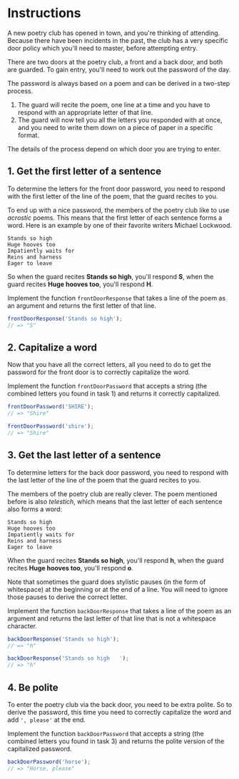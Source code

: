 # Instructions

A new poetry club has opened in town, and you're thinking of attending.
Because there have been incidents in the past, the club has a very specific door policy which you'll need to master, before attempting entry.

There are two doors at the poetry club, a front and a back door, and both are guarded.
To gain entry, you'll need to work out the password of the day.

The password is always based on a poem and can be derived in a two-step process.

1. The guard will recite the poem, one line at a time and you have to respond with an appropriate letter of that line.
2. The guard will now tell you all the letters you responded with at once, and you need to write them down on a piece of paper in a specific format.

The details of the process depend on which door you are trying to enter.

## 1. Get the first letter of a sentence

To determine the letters for the front door password, you need to respond with the first letter of the line of the poem, that the guard recites to you.

To end up with a nice password, the members of the poetry club like to use _acrostic_ poems.
This means that the first letter of each sentence forms a word.
Here is an example by one of their favorite writers Michael Lockwood.

```text
Stands so high
Huge hooves too
Impatiently waits for
Reins and harness
Eager to leave
```

So when the guard recites **Stands so high**, you'll respond **S**, when the guard recites **Huge hooves too**, you'll respond **H**.

Implement the function `frontDoorResponse` that takes a line of the poem as an argument and returns the first letter of that line.

```javascript
frontDoorResponse('Stands so high');
// => "S"
```

## 2. Capitalize a word

Now that you have all the correct letters, all you need to do to get the password for the front door is to correctly capitalize the word.

Implement the function `frontDoorPassword` that accepts a string (the combined letters you found in task 1) and returns it correctly capitalized.

```javascript
frontDoorPassword('SHIRE');
// => "Shire"

frontDoorPassword('shire');
// => "Shire"
```

## 3. Get the last letter of a sentence

To determine letters for the back door password, you need to respond with the last letter of the line of the poem that the guard recites to you.

The members of the poetry club are really clever.
The poem mentioned before is also _telestich_, which means that the last letter of each sentence also forms a word:

```text
Stands so high
Huge hooves too
Impatiently waits for
Reins and harness
Eager to leave
```

When the guard recites **Stands so high**, you'll respond **h**, when the guard recites **Huge hooves too**, you'll respond **o**.

Note that sometimes the guard does stylistic pauses (in the form of whitespace) at the beginning or at the end of a line.
You will need to ignore those pauses to derive the correct letter.

Implement the function `backDoorResponse` that takes a line of the poem as an argument and returns the last letter of that line that is not a whitespace character.

```javascript
backDoorResponse('Stands so high');
// => "h"

backDoorResponse('Stands so high   ');
// => "h"
```

## 4. Be polite

To enter the poetry club via the back door, you need to be extra polite.
So to derive the password, this time you need to correctly capitalize the word and add `', please'` at the end.

Implement the function `backDoorPassword` that accepts a string (the combined letters you found in task 3) and returns the polite version of the capitalized password.

```javascript
backDoorPassword('horse');
// => "Horse, please"
```
